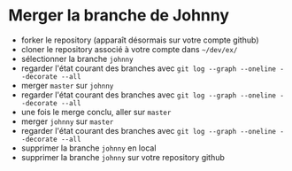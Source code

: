 # Merger la branche de Johnny

- forker le repository (apparaît désormais sur votre compte github)
- cloner le repository associé à votre compte dans `~/dev/ex/`
- sélectionner la branche `johnny`
- regarder l'état courant des branches avec `git log --graph --oneline --decorate --all`
- merger `master` sur `johnny`
- regarder l'état courant des branches avec `git log --graph --oneline --decorate --all`
- une fois le merge conclu, aller sur `master`
- merger `johnny` sur `master`
- regarder l'état courant des branches avec `git log --graph --oneline --decorate --all`
- supprimer la branche `johnny` en local
- supprimer la branche `johnny` sur votre repository github
